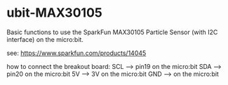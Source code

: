 # ubit-MAX30105
Basic functions to use the SparkFun MAX30105 Particle Sensor (with I2C interface) on the micro:bit.

see: https://www.sparkfun.com/products/14045

how to connect the breakout board:
SCL --> pin19 on the micro:bit
SDA --> pin20 on the micro:bit
5V --> 3V on the micro:bit
GND --> on the micro:bit
